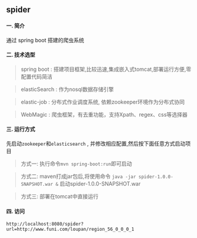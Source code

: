 ## spider

#### 一. 简介

  通过 spring boot 搭建的爬虫系统

#### 二. 技术选型

> spring boot : 搭建项目框架,比较迅速,集成嵌入式tomcat,部署运行方便,零配置代码简洁

> elasticSearch : 作为nosql数据存储引擎

> elastic-job : 分布式作业调度系统, 依赖zookeeper环境作为分布式协同

> WebMagic : 爬虫框架，有去重功能，支持Xpath、regex、css等选择器

#### 三. 运行方式

  先启动`zookeeper`和`elasticsearch` , 并修改相应配置,然后按下面任意方式启动项目

>  方式一: 执行命令`mvn spring-boot:run`即可启动

>  方式二: maven打成jar包后,将使用命令 `java -jar spider-1.0.0-SNAPSHOT.war &` 启动spider-1.0.0-SNAPSHOT.war

>  方式三: 部署在tomcat中直接运行


#### 四. 访问

    http://localhost:8080/spider?url=http://www.funi.com/loupan/region_56_0_0_0_1






